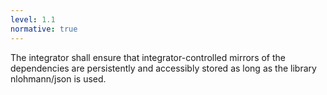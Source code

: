 ```yaml
---
level: 1.1
normative: true
---
```


The integrator shall ensure that integrator-controlled mirrors of the dependencies are persistently and accessibly stored as long as the library nlohmann/json is used.